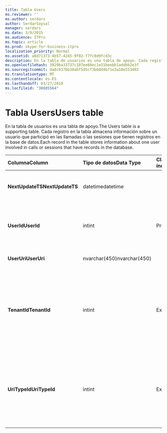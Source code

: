 ```yaml
---
title: Tabla Users
ms.reviewer: ''
ms.author: serdars
author: SerdarSoysal
manager: serdars
ms.date: 3/9/2015
ms.audience: ITPro
ms.topic: article
ms.prod: skype-for-business-itpro
localization_priority: Normal
ms.assetid: a8d71373-4b57-4245-9f02-f7fc0d9fcd3c
description: En la tabla de usuarios es una tabla de apoyo. Cada registro en la tabla almacena información sobre un usuario que participó en las llamadas o las sesiones que tienen registros en la base de datos.
ms.openlocfilehash: 3929ba33737c107ee60ec1e31beebb1addbb2e3f
ms.sourcegitcommit: da8c037bb30abf5d5cf3b60d4b71e3a10e553402
ms.translationtype: MT
ms.contentlocale: es-ES
ms.lasthandoff: 03/27/2019
ms.locfileid: "30885564"
---
```

# <a name="users-table"></a><span data-ttu-id="0fc12-104">Tabla Users</span><span class="sxs-lookup"><span data-stu-id="0fc12-104">Users table</span></span>
 
<span data-ttu-id="0fc12-105">En la tabla de usuarios es una tabla de apoyo.</span><span class="sxs-lookup"><span data-stu-id="0fc12-105">The Users table is a supporting table.</span></span> <span data-ttu-id="0fc12-106">Cada registro en la tabla almacena información sobre un usuario que participó en las llamadas o las sesiones que tienen registros en la base de datos.</span><span class="sxs-lookup"><span data-stu-id="0fc12-106">Each record in the table stores information about one user involved in calls or sessions that have records in the database.</span></span>
  
|<span data-ttu-id="0fc12-107">**Columna**</span><span class="sxs-lookup"><span data-stu-id="0fc12-107">**Column**</span></span>|<span data-ttu-id="0fc12-108">**Tipo de datos**</span><span class="sxs-lookup"><span data-stu-id="0fc12-108">**Data Type**</span></span>|<span data-ttu-id="0fc12-109">**Clave o índice**</span><span class="sxs-lookup"><span data-stu-id="0fc12-109">**Key/Index**</span></span>|<span data-ttu-id="0fc12-110">**Detalles**</span><span class="sxs-lookup"><span data-stu-id="0fc12-110">**Details**</span></span>|
|:-----|:-----|:-----|:-----|
|<span data-ttu-id="0fc12-111">**NextUpdateTS**</span><span class="sxs-lookup"><span data-stu-id="0fc12-111">**NextUpdateTS**</span></span> <br/> |<span data-ttu-id="0fc12-112">datetime</span><span class="sxs-lookup"><span data-stu-id="0fc12-112">datetime</span></span>  <br/> ||<span data-ttu-id="0fc12-113">Marca de tiempo para uso interno.</span><span class="sxs-lookup"><span data-stu-id="0fc12-113">Time stamp for internal use.</span></span>  <br/> |
|<span data-ttu-id="0fc12-114">**UserId**</span><span class="sxs-lookup"><span data-stu-id="0fc12-114">**UserId**</span></span> <br/> |<span data-ttu-id="0fc12-115">int</span><span class="sxs-lookup"><span data-stu-id="0fc12-115">int</span></span>  <br/> |<span data-ttu-id="0fc12-116">Primary</span><span class="sxs-lookup"><span data-stu-id="0fc12-116">Primary</span></span>  <br/> |<span data-ttu-id="0fc12-117">Número único que identifica a este usuario.</span><span class="sxs-lookup"><span data-stu-id="0fc12-117">Unique number identifying this user.</span></span>  <br/> |
|<span data-ttu-id="0fc12-118">**UserUri**</span><span class="sxs-lookup"><span data-stu-id="0fc12-118">**UserUri**</span></span> <br/> |<span data-ttu-id="0fc12-119">nvarchar(450)</span><span class="sxs-lookup"><span data-stu-id="0fc12-119">nvarchar(450)</span></span>  <br/> | <br/> |<span data-ttu-id="0fc12-120">URI del usuario.</span><span class="sxs-lookup"><span data-stu-id="0fc12-120">User URI.</span></span>  <br/> |
|<span data-ttu-id="0fc12-121">**TenantId**</span><span class="sxs-lookup"><span data-stu-id="0fc12-121">**TenantId**</span></span> <br/> |<span data-ttu-id="0fc12-122">int</span><span class="sxs-lookup"><span data-stu-id="0fc12-122">int</span></span>  <br/> |<span data-ttu-id="0fc12-123">Externa</span><span class="sxs-lookup"><span data-stu-id="0fc12-123">Foreign</span></span>  <br/> |<span data-ttu-id="0fc12-124">Identificador del inquilino. de este usuario</span><span class="sxs-lookup"><span data-stu-id="0fc12-124">This user's Tenant ID.</span></span> <span data-ttu-id="0fc12-125">Consulte la [tabla de los inquilinos](tenants.md) para obtener más información.</span><span class="sxs-lookup"><span data-stu-id="0fc12-125">See the [Tenants table](tenants.md) for more information.</span></span> <br/> |
|<span data-ttu-id="0fc12-126">**UriTypeId**</span><span class="sxs-lookup"><span data-stu-id="0fc12-126">**UriTypeId**</span></span> <br/> |<span data-ttu-id="0fc12-127">int</span><span class="sxs-lookup"><span data-stu-id="0fc12-127">int</span></span>  <br/> |<span data-ttu-id="0fc12-128">Externa</span><span class="sxs-lookup"><span data-stu-id="0fc12-128">Foreign</span></span>  <br/> |<span data-ttu-id="0fc12-129">Tipo de URI de este usuario.</span><span class="sxs-lookup"><span data-stu-id="0fc12-129">This user's URI type.</span></span> <span data-ttu-id="0fc12-130">Consulte la [tabla UriTypes](uritypes.md) para obtener más información.</span><span class="sxs-lookup"><span data-stu-id="0fc12-130">See the [UriTypes table](uritypes.md) for more information.</span></span> <br/> |
   

